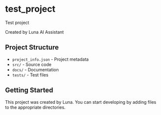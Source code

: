# test_project

Test project

Created by Luna AI Assistant

## Project Structure
- `project_info.json` - Project metadata
- `src/` - Source code
- `docs/` - Documentation
- `tests/` - Test files

## Getting Started
This project was created by Luna. You can start developing by adding files to the appropriate directories.
